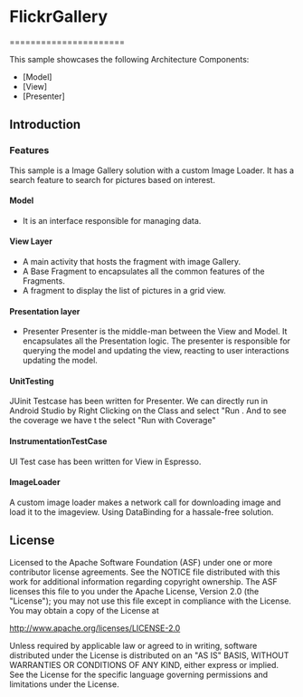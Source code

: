 # FlickrGallery
======================

This sample showcases the following Architecture Components:
* [Model]
* [View]
* [Presenter]

Introduction
-------------
### Features

This sample is a Image Gallery solution with a custom Image Loader. It has a search feature to search for pictures based on interest.

#### Model
 * It is an interface responsible for managing data.


#### View Layer
* A main activity that hosts the fragment with image Gallery.
* A Base Fragment to encapsulates all the common features of the Fragments.
* A fragment to display the list of pictures in a grid view.


#### Presentation layer
* Presenter 
Presenter is the middle-man between the View and Model. It encapsulates all the Presentation logic. The presenter is responsible for querying the model and updating the view, reacting to user interactions updating the model.

#### UnitTesting
JUinit Testcase has been written for Presenter. We can directly run in Android Studio by Right Clicking on the Class and select "Run <test class>
. And to see the coverage we have t the select "Run <test class> with Coverage"

#### InstrumentationTestCase
UI Test case has been written for View in Espresso.

#### ImageLoader
A custom image loader makes a network call for downloading image and load it to the imageview. Using DataBinding for a hassale-free solution.

License
--------

Licensed to the Apache Software Foundation (ASF) under one or more contributor
license agreements.  See the NOTICE file distributed with this work for
additional information regarding copyright ownership.  The ASF licenses this
file to you under the Apache License, Version 2.0 (the "License"); you may not
use this file except in compliance with the License.  You may obtain a copy of
the License at

http://www.apache.org/licenses/LICENSE-2.0

Unless required by applicable law or agreed to in writing, software
distributed under the License is distributed on an "AS IS" BASIS, WITHOUT
WARRANTIES OR CONDITIONS OF ANY KIND, either express or implied.  See the
License for the specific language governing permissions and limitations under
the License.
